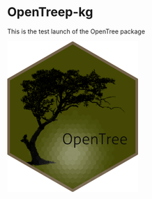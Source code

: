 # OpenTreep-kg
This is the test launch of the OpenTree package

<p align="left">
<img src = "openLogo.png" alt="foo" width="300">
</p> 
